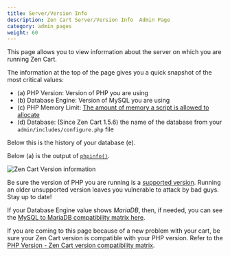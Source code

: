 ```yaml
---
title: Server/Version Info 
description: Zen Cart Server/Version Info  Admin Page 
category: admin_pages
weight: 60
---
```


This page allows you to view information about the server 
on which you are running Zen Cart. 

The information at the top of the page gives you a quick snapshot of the most 
critical values: 

- (a) PHP Version: Version of PHP you are using 
- (b) Database Engine: Version of MySQL you are using 
- (c) PHP Memory Limit: [The amount of memory a script is allowed to allocate](https://www.php.net/manual/en/ini.core.php#ini.memory-limit)
- (d) Database: (Since Zen Cart 1.5.6) the name of the database from your `admin/includes/configure.php` file 

Below this is the history of your database (e).

Below (a) is the output of [`phpinfo()`](https://www.php.net/manual/en/function.phpinfo.php). 

<img src="/images/version_info_zc_156.png" alt="Zen Cart Version information" />

Be sure the version of PHP you are running is a 
[supported version](https://www.php.net/supported-versions.php). 
Running an older unsupported version leaves you vulnerable to attack 
by bad guys.  Stay up to date! 

If your Database Engine value shows *MariaDB*, 
then, if needed, you can see the 
[MySQL to MariaDB compatibility matrix here](https://mariadb.com/kb/en/mariadb-vs-mysql-compatibility/).

If you are coming to this page because of a new problem with your cart, be sure your Zen Cart version is compatible with your PHP version.  Refer to the [PHP Version - Zen Cart version compatibility matrix](/user/first_steps/server_requirements/#php-version). 
